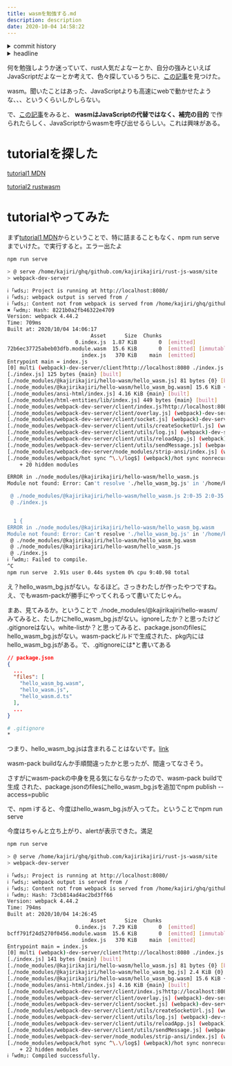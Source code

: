 ```yaml
---
title: wasmを勉強する.md
description: description
date: 2020-10-04 14:58:22
---
```

<!-- history area start -->
<details><summary>commit history</summary><div><ol>

</ol></div></details>
<!-- history area end -->
<!-- toc area start -->
<details><summary>headline</summary><div>
<!-- START doctoc generated TOC please keep comment here to allow auto update -->
<!-- DON'T EDIT THIS SECTION, INSTEAD RE-RUN doctoc TO UPDATE -->


- [tutorialを探した](#tutorial%E3%82%92%E6%8E%A2%E3%81%97%E3%81%9F)
- [tutorialやってみた](#tutorial%E3%82%84%E3%81%A3%E3%81%A6%E3%81%BF%E3%81%9F)

<!-- END doctoc generated TOC please keep comment here to allow auto update -->

</div></details>

<!-- toc area end -->
何を勉強しようか迷っていて、rust人気だよなーとか、自分の強みといえばJavaScriptだよなーとか考えて、色々探しているうちに、[この記事](qiita1)を見つけた。

wasm。聞いたことはあった、JavaScriptよりも高速にwebで動かせたような、、、というくらいしかしらない。

で、[この記事](qiita2)をみると、 **wasmはJavaScriptの代替ではなく、補完の目的** で作られたらしく、JavaScriptからwasmを呼び出せるらしい。これは興味がある。

# tutorialを探した

[tutorial1 MDN](MDNwasm)

[tutorial2 rustwasm](rustwasm.github.io)

# tutorialやってみた



まず[tutorial1 MDN](MDNwasm)からということで、特に詰まることもなく、npm run serveまでいけた。で実行すると。エラー出たよ

```bash
npm run serve

> @ serve /home/kajiri/ghq/github.com/kajirikajiri/rust-js-wasm/site
> webpack-dev-server

ℹ ｢wds｣: Project is running at http://localhost:8080/
ℹ ｢wds｣: webpack output is served from /
ℹ ｢wds｣: Content not from webpack is served from /home/kajiri/ghq/github.com/kajirikajiri/rust-js-wasm/site
✖ ｢wdm｣: Hash: 8221b0a2fb46322e4709
Version: webpack 4.44.2
Time: 709ms
Built at: 2020/10/04 14:06:17
                           Asset      Size  Chunks                         Chunk Names
                      0.index.js  1.87 KiB       0  [emitted]
72b6ec37725abeb03dfb.module.wasm  15.6 KiB       0  [emitted] [immutable]
                        index.js   370 KiB    main  [emitted]              main
Entrypoint main = index.js
[0] multi (webpack)-dev-server/client?http://localhost:8080 ./index.js 40 bytes {main} [built]
[./index.js] 125 bytes {main} [built]
[./node_modules/@kajirikajiri/hello-wasm/hello_wasm.js] 81 bytes {0} [built]
[./node_modules/@kajirikajiri/hello-wasm/hello_wasm_bg.wasm] 15.6 KiB {0} [built]
[./node_modules/ansi-html/index.js] 4.16 KiB {main} [built]
[./node_modules/html-entities/lib/index.js] 449 bytes {main} [built]
[./node_modules/webpack-dev-server/client/index.js?http://localhost:8080] (webpack)-dev-server/client?http://localhost:8080 4.29 KiB {main} [built]
[./node_modules/webpack-dev-server/client/overlay.js] (webpack)-dev-server/client/overlay.js 3.51 KiB {main} [built]
[./node_modules/webpack-dev-server/client/socket.js] (webpack)-dev-server/client/socket.js 1.53 KiB {main} [built]
[./node_modules/webpack-dev-server/client/utils/createSocketUrl.js] (webpack)-dev-server/client/utils/createSocketUrl.js 2.91 KiB {main} [built]
[./node_modules/webpack-dev-server/client/utils/log.js] (webpack)-dev-server/client/utils/log.js 964 bytes {main} [built]
[./node_modules/webpack-dev-server/client/utils/reloadApp.js] (webpack)-dev-server/client/utils/reloadApp.js 1.59 KiB {main} [built]
[./node_modules/webpack-dev-server/client/utils/sendMessage.js] (webpack)-dev-server/client/utils/sendMessage.js 402 bytes {main} [built]
[./node_modules/webpack-dev-server/node_modules/strip-ansi/index.js] (webpack)-dev-server/node_modules/strip-ansi/index.js 161 bytes {main} [built]
[./node_modules/webpack/hot sync ^\.\/log$] (webpack)/hot sync nonrecursive ^\.\/log$ 170 bytes {main} [built]
    + 20 hidden modules

ERROR in ./node_modules/@kajirikajiri/hello-wasm/hello_wasm.js
Module not found: Error: Can't resolve './hello_wasm_bg.js' in '/home/kajiri/ghq/github.com/kajirikajiri/rust-js-wasm/site/node_modules/@kajirikajiri/hello-wasm'

 @ ./node_modules/@kajirikajiri/hello-wasm/hello_wasm.js 2:0-35 2:0-35
 @ ./index.js


  1 {
ERROR in ./node_modules/@kajirikajiri/hello-wasm/hello_wasm_bg.wasm
Module not found: Error: Can't resolve './hello_wasm_bg.js' in '/home/kajiri/ghq/github.com/kajirikajiri/rust-js-wasm/site/node_modules/@kajirikajiri/hello-wasm'
 @ ./node_modules/@kajirikajiri/hello-wasm/hello_wasm_bg.wasm
 @ ./node_modules/@kajirikajiri/hello-wasm/hello_wasm.js
 @ ./index.js
ℹ ｢wdm｣: Failed to compile.
^C
npm run serve  2.91s user 0.44s system 0% cpu 9:40.98 total
```

え？hello_wasm_bg.jsがない。なるほど。さっきわたしが作ったやつですね。え、でもwasm-packが勝手にやってくれるって書いてたじゃん。

まあ、見てみるか。ということで ./node_modules/@kajirikajiri/hello-wasm/ みてみると、たしかにhello_wasm_bg.jsがない。ignoreしたか？と思ったけど .gitignoreはない。white-listか？と思ってみると、package.jsonのfilesにhello_wasm_bg.jsがない。wasm-packビルドで生成された、pkg内にはhello_wasm_bg.jsがある。で、.gitignoreには*と書いてある

```json
// package.json
{
  ...
  "files": [
    "hello_wasm_bg.wasm",
    "hello_wasm.js",
    "hello_wasm.d.ts"
  ],
  ...
}
```

```bash
# .gitignore
*
```

つまり、hello_wasm_bg.jsは含まれることはないです。[link](https://zellwk.com/blog/ignoring-files-from-npm-package/)

wasm-pack buildなんか手順間違ったかと思ったが、間違ってなさそう。

さすがにwasm-packの中身を見る気にならなかったので、wasm-pack buildで生成
された、package.jsonのfilesにhello_wasm_bg.jsを追加でnpm publish --access=public

で、npm iすると、今度はhello_wasm_bg.jsが入ってた。ということでnpm run serve

今度はちゃんと立ち上がり、alertが表示できた。満足

```bash
npm run serve

> @ serve /home/kajiri/ghq/github.com/kajirikajiri/rust-js-wasm/site
> webpack-dev-server

ℹ ｢wds｣: Project is running at http://localhost:8080/
ℹ ｢wds｣: webpack output is served from /
ℹ ｢wds｣: Content not from webpack is served from /home/kajiri/ghq/github.com/kajirikajiri/rust-js-wasm/site
ℹ ｢wdm｣: Hash: 73cb814ad4ac2bd3ff66
Version: webpack 4.44.2
Time: 794ms
Built at: 2020/10/04 14:26:45
                           Asset      Size  Chunks                         Chunk Names
                      0.index.js  7.29 KiB       0  [emitted]
bcff791f24d5270f0456.module.wasm  15.6 KiB       0  [emitted] [immutable]
                        index.js   370 KiB    main  [emitted]              main
Entrypoint main = index.js
[0] multi (webpack)-dev-server/client?http://localhost:8080 ./index.js 40 bytes {main} [built]
[./index.js] 141 bytes {main} [built]
[./node_modules/@kajirikajiri/hello-wasm/hello_wasm.js] 81 bytes {0} [built]
[./node_modules/@kajirikajiri/hello-wasm/hello_wasm_bg.js] 2.4 KiB {0} [built]
[./node_modules/@kajirikajiri/hello-wasm/hello_wasm_bg.wasm] 15.6 KiB {0} [built]
[./node_modules/ansi-html/index.js] 4.16 KiB {main} [built]
[./node_modules/webpack-dev-server/client/index.js?http://localhost:8080] (webpack)-dev-server/client?http://localhost:8080 4.29 KiB {main} [built]
[./node_modules/webpack-dev-server/client/overlay.js] (webpack)-dev-server/client/overlay.js 3.51 KiB {main} [built]
[./node_modules/webpack-dev-server/client/socket.js] (webpack)-dev-server/client/socket.js 1.53 KiB {main} [built]
[./node_modules/webpack-dev-server/client/utils/createSocketUrl.js] (webpack)-dev-server/client/utils/createSocketUrl.js 2.91 KiB {main} [built]
[./node_modules/webpack-dev-server/client/utils/log.js] (webpack)-dev-server/client/utils/log.js 964 bytes {main} [built]
[./node_modules/webpack-dev-server/client/utils/reloadApp.js] (webpack)-dev-server/client/utils/reloadApp.js 1.59 KiB {main} [built]
[./node_modules/webpack-dev-server/client/utils/sendMessage.js] (webpack)-dev-server/client/utils/sendMessage.js 402 bytes {main} [built]
[./node_modules/webpack-dev-server/node_modules/strip-ansi/index.js] (webpack)-dev-server/node_modules/strip-ansi/index.js 161 bytes {main} [built]
[./node_modules/webpack/hot sync ^\.\/log$] (webpack)/hot sync nonrecursive ^\.\/log$ 170 bytes {main} [built]
    + 22 hidden modules
ℹ ｢wdm｣: Compiled successfully.
```

[qiita1]:https://qiita.com/tatsuya6501/items/f13582103a65aa24e5b9#web%E7%B3%BB%E3%81%9D%E3%81%AE2

[qiita2]:https://qiita.com/ShuntaShirai/items/3ac92412720789576f22#javascript%E3%81%A8%E3%81%AE%E9%96%A2%E4%BF%82

[rustwasm.github.io]: https://rustwasm.github.io/book/game-of-life/introduction.html

[MDNwasm]: https://developer.mozilla.org/ja/docs/WebAssembly/Rust_to_wasm
